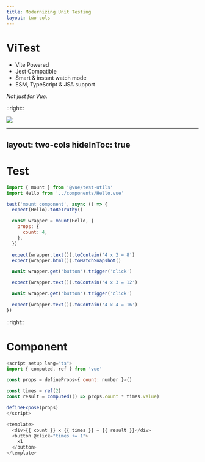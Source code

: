 ```yaml
---
title: Modernizing Unit Testing
layout: two-cols
---
```


# ViTest

* Vite Powered
* Jest Compatible
* Smart & instant watch mode
* ESM, TypeScript & JSA support

_Not just for Vue._

::right::

<img src="http://localhost:4000/vitest-logo.svg" class="effect-grow">

---
layout: two-cols
hideInToc: true
---

# Test

```js {*} {maxHeight:'100'}
import { mount } from '@vue/test-utils'
import Hello from '../components/Hello.vue'

test('mount component', async () => {
  expect(Hello).toBeTruthy()

  const wrapper = mount(Hello, {
    props: {
      count: 4,
    },
  })

  expect(wrapper.text()).toContain('4 x 2 = 8')
  expect(wrapper.html()).toMatchSnapshot()

  await wrapper.get('button').trigger('click')

  expect(wrapper.text()).toContain('4 x 3 = 12')

  await wrapper.get('button').trigger('click')

  expect(wrapper.text()).toContain('4 x 4 = 16')
})
```

::right::

# Component

```js {*} {maxHeight:'100'}
<script setup lang="ts">
import { computed, ref } from 'vue'

const props = defineProps<{ count: number }>()

const times = ref(2)
const result = computed(() => props.count * times.value)

defineExpose(props)
</script>

<template>
  <div>{{ count }} x {{ times }} = {{ result }}</div>
  <button @click="times += 1">
    x1
  </button>
</template>
```

<style>
.slidev-code-wrapper {
  height: 440px;
  padding-right: 6px;
}
</style>
